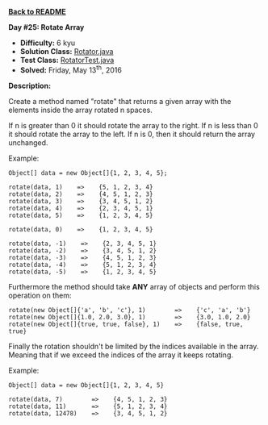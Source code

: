 <a href=https://github.com/michaelwm/KataDay><b>Back to README</b><a>

<b>Day #25: Rotate Array</b>

* <b>Difficulty:</b> 6 kyu
* <b>Solution Class:</b> [Rotator.java](Rotator.java)
* <b>Test Class:</b> [RotatorTest.java](RotatorTest.java)
* <b>Solved:</b> Friday, May 13<sup>th</sup>, 2016

<b>Description:</b>

Create a method named "rotate" that returns a given array with the elements inside the array rotated n spaces.

If n is greater than 0 it should rotate the array to the right. If n is less than 0 it should rotate the array to the left. If n is 0, then it should return the array unchanged.

Example:

<pre><code>Object[] data = new Object[]{1, 2, 3, 4, 5};

rotate(data, 1)    =>    {5, 1, 2, 3, 4}
rotate(data, 2)    =>    {4, 5, 1, 2, 3}
rotate(data, 3)    =>    {3, 4, 5, 1, 2}
rotate(data, 4)    =>    {2, 3, 4, 5, 1}
rotate(data, 5)    =>    {1, 2, 3, 4, 5}

rotate(data, 0)    =>    {1, 2, 3, 4, 5}

rotate(data, -1)    =>    {2, 3, 4, 5, 1}
rotate(data, -2)    =>    {3, 4, 5, 1, 2}
rotate(data, -3)    =>    {4, 5, 1, 2, 3}
rotate(data, -4)    =>    {5, 1, 2, 3, 4}
rotate(data, -5)    =>    {1, 2, 3, 4, 5}</code></pre>

Furthermore the method should take <b>ANY</b> array of objects and perform this operation on them:

<pre><code>rotate(new Object[]{'a', 'b', 'c'}, 1)        =>    {'c', 'a', 'b'}
rotate(new Object[]{1.0, 2.0, 3.0}, 1)        =>    {3.0, 1.0, 2.0}
rotate(new Object[]{true, true, false}, 1)    =>    {false, true, true}</code></pre>

Finally the rotation shouldn't be limited by the indices available in the array. Meaning that if we exceed the indices of the array it keeps rotating.

Example:

<pre><code>Object[] data = new Object[]{1, 2, 3, 4, 5}

rotate(data, 7)        =>    {4, 5, 1, 2, 3}
rotate(data, 11)       =>    {5, 1, 2, 3, 4}
rotate(data, 12478)    =>    {3, 4, 5, 1, 2}</code></pre>